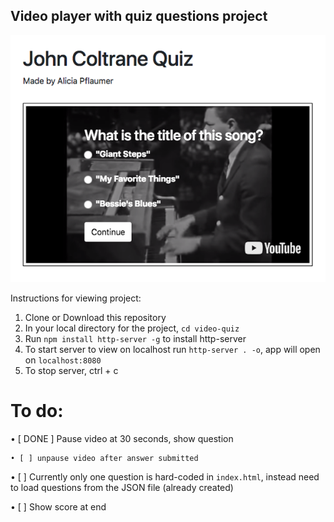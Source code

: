## Video player with quiz questions project

![screenshot of video quiz](assets/images/screencapture-video-quiz.png)

Instructions for viewing project:

1. Clone or Download this repository
2. In your local directory for the project, `cd video-quiz`
3. Run `npm install http-server -g` to install http-server
4. To start server to view on localhost run `http-server . -o`, app will open on `localhost:8080`
5. To stop server, ctrl + c

# To do:

• [ DONE ] Pause video at 30 seconds, show question

    • [ ] unpause video after answer submitted

• [ ] Currently only one question is hard-coded in `index.html`, instead need to load questions from the JSON file (already created)

• [ ] Show score at end
